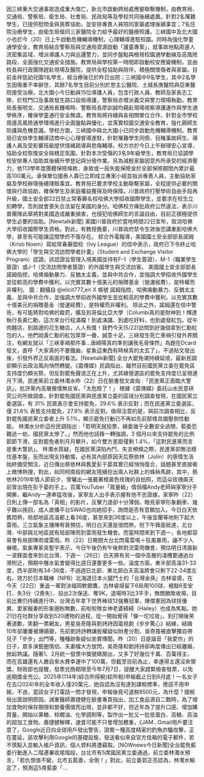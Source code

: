 因三峽重大交通事故造成重大傷亡，新北市啟動跨局處應變聯繫機制，由教育局、交通局、警察局、衛生局、社會局、民政局等及學校共同後續處置。針對2名罹難學生，已提供慰問金與喪葬協助，並安排專責人員陪同家屬處理後續事宜；7名住院治療學生，由衛生局偕同三家醫院全力給予最好的醫療照護。三峽國中及北大國小也於今（20）日上午啟動危機輔導機制，心理輔導進駐校園。同時為強化學童通學安全，教育局結合警察局與交通局資源啟動「護童專案」，就事故地點周邊人流密集區域，增派導護人力與巡邏警力，並同步盤點與檢視校園通學動線及高風險路段，全面強化交通安全措施。教育局與學校第一時間即啟動校安應變機制，並由校長與行政團隊趕赴現場及醫院，提供全程協助與陪伴，積極關懷傷者與家屬。目前金祥慈幼兒園1名學生，經治療後已於昨日出院；三峽國中9名學生，其中2名學生因傷重不幸辭世，其餘7名學生目前分別於恩主公醫院、土城長庚醫院與亞東醫院接受治療。北大國小今日動員15位導護人員，包含行政人員、教師及家長志工隊，於校門口及事故發生路口設崗導護，警察局亦增派義交與警力現場執勤。教育局長張明文、交通局長鍾鳴時、警察局長廖訓誠均親赴現場視察導護運作與學生通學秩序，確保學童通行安全無虞。教育局將持續與各相關單位合作，針對全市學校周邊高風險通學環境進行全面盤點與優化，並落實校園交通安全教育，強化親師生防護與危機意識。學校方面，三峽國中與北大國小已同步啟動危機輔導機制。教育局已安排學生輔導諮商中心心理督導進駐，針對罹難學生同儕、目睹事故師生、導護人員及受影響班級提供情緒疏導與悲傷輔導。校方亦於今日上午辦理安心宣導，協助全校恢復安全與穩定氛圍。針對本次受傷的3名9年級學生，教育局已協調學校安排專人協助其後續升學登記與分發作業。另為減輕家屬因意外所承受的經濟壓力，依113學年度團體保險條款，身故或一般失能保險金於全部保險期間內累計最高100萬元。承保單位國泰人壽已立即成立專案小組並指派專責人員，主動協助家屬及學校辦理後續理賠事宜。教育局已要求學校主動聯繫家屬，全程提供必要的關懷與行政協助，確保學生及家庭權益獲得及時保障。川普政府打壓學術自由手段再升級，國土安全部22日禁止常春藤名校哈佛大學招收國際學生，並要求在校生立刻轉學，否則就會喪失合法留在美國的身分。哈佛校方痛批政府公然違法，表示川普團隊此舉將對美國造成嚴重損害，也侵犯哈佛師生的言論自由，目前正積極提供學生必要的協助。[Newtalk新聞] 美國川普政府於當地時間22日宣布，取消哈佛大學招收國際學生資格。對此，有教授擔憂，川普政府禁令生效後恐講重創哈佛大學，甚至有可能讓這間學府不復存在。 綜合外電報導，美國國土安全部部長諾姆（Kristi Noem）寫給常春藤盟校（Ivy League）的信中表示，政府已下令終止哈佛大學的「學生與交流訪問學者計畫」（Student and Exchange Visitor Program）認證。該認證旨管理入境美國並持有F-1（學生簽證）、M-1（職業學生簽證）或J-1（交流訪問學者簽證）的外國學生與交流訪客。 美國國土安全部部長諾姆指控，哈佛煽動暴力、反猶太主義，並與中共合作，並強調大學招收外國學生並從較高的學費中獲利，以充實其數十億美元的捐贈基金（營運經費），是特權而非權利。 圖：翻攝自 @elicit777_eri X 帳號 諾姆指控，哈佛煽動暴力、反猶太主義，並與中共合作，並強調大學招收外國學生並從較高的學費中獲利，以充實其數十億美元的捐贈基金（營運經費），是特權而非權利。 除此之外，諾姆還在信中警告，有可能將對哈佛的裁罰，擴及到哥倫比亞大學（Columbi真的是財神到！輝達執行長黃仁勳，這次來台行程滿檔！到處演講、到處吃好料，也到處發紅包。從牛肉麵店、到路邊的花生糖店，人人有獎！我們今天(5/22)訪問到好幾個拿到仁勳紅包的人。他們說黃仁勳的紅包厚厚一疊，誠意十足。三峽發生死亡車禍引發外界關注，有網友就以「三峽車禍那件事…唐綺陽真的準到讓我毛骨悚然」為題在Dcard發文，直呼「大家真的不要鐵齒，星象這東西有時候真的太玄了」，不過貼文發出後，引發外界正反兩面的看法。[Newtalk新聞] 全台大罷免潮持續延燒，最新民調卻顯示出政治風向悄然轉變。《震傳媒》民調指出，雖然目前國民黨立委在罷免區支持度仍顯劣勢，但反對罷免聲浪正在上升，尤其綠營選區的罷免支持度已呈現連月下滑。民進黨前立委林濁水昨（22）日在臉書發文直指 :「民進黨正面臨大警訊」，批評黨內高層傲慢無反省，「太危險了！」 根據《震傳媒》委託山水民意研究公司所做調查，針對罷免國民黨與民進黨立委的區域分別調查發現，在國民黨立委選區，有 31% 民眾表示會支持罷免，29.6% 表示反對；而在民進黨立委選區，僅 21.6% 表態支持罷免，27.9% 表示反對。值得注意的是，與前次調查相比，反對罷免國民黨立委者上升 5.1%，顯示罷免行動已不再如先前那樣具備壓倒性動能。 林濁水分析這份民調指出 :「若明天就投票，綠委幾乎全數安全過關，藍委恐難逃一劫，國民黨太慘了。」然而他也話鋒一轉強調，3 個月以來支持罷免的比例節節下滑，反對罷免者則月月攀升，如今雙方差距僅剩 1.4%，「這對民進黨而言是重大警訊」。 林濁水質疑，在國民黨深陷內鬥、失言頻頻之際，民進黨卻無法穩住基本盤，反而出現支持動搖，必有其內部原因天后蔡依林（Jolin）的感情生活始終備受關注，近日傳出蔡依林與舊愛彭于晏其實已經悄悄復合，話題甚至直接衝上微博熱搜，對此，如同柯南般的網友陸續挖出兩人社群上的蛛絲馬跡，其中，蔡依林2019年情人節前夕，曾曬出一張戴著橙黃色玫瑰的自拍照，而這朵玫瑰兩天前曾出現在彭于晏的手上。百萬YouTuber「眾量級」情侶檔Andy老師與家寧分手開撕，繼Andy一連串猛攻後，家寧友人出手表示握有他不忠證據，家寧昨（22）日則上傳一部名為「真相」的影片，反擊力道卻十分薄弱。眼見家寧形象翻車、幾乎難以挽回，成人直播平台SWAG也向她招手，詢問是否有意願加入。今日白天依舊悶熱，局部地區高溫都上看36度，甚至來到36度以上，午後宜蘭等地則下起大雷雨。三立氣象主播陳宥蓉預估，明日白天還是很悶熱，但下午鋒面抵達，北台灣、中部與北地區就有局部陣雨到雷雨發生機會。而當時間來到下週一，各地都容易會有局部陣雨或雷雨。昨（22）日晚間大台北閃電雷鳴＋狂風暴雨，讓不少人嚇壞。氣象專家吳聖宇表示，今日午後仍有午後熱對流雷雨機會，預估明日清晨新一波鋒面會來到北台灣，下週一（26日）白天將有另一個中高層的淺槽要通過台灣附近，預期中層水氣會變得比週日還要更多一些。溫度方面，東半部高溫31-33度，西半部則有34-36度，不過週日北部、東北部白天高溫將會只剩下22-24度左右。效力於日本職棒（NPB）北海道日本火腿鬥士的「台灣金孫」古林睿煬，在今天（22日）重返一軍對決福岡軟銀鷹，古林睿煬留下6局用100球、被敲6支安打、失3分（2責失）、投出2次保送、奪9K，退場時3比3平手，無關勝敗收場，目前比賽仍持續進行中。台灣去年拿下世界棒球12強賽冠軍，陳傑憲因為球技優異、愛家寵妻的形象圈粉無數，前啦啦隊女神老婆綺綺（Hailey）也成為焦點。她21日在社群分享收到520禮物的過程，從一開始覺得「像一坨垃圾」，到打開後笑著道歉，笑翻一票網友。男星吳奇隆與劉詩詩因電視劇《步步驚心》結緣，結婚10年卻屢屢被爆婚變，先前劉詩詩轉讓股權疑似財產分割、吳奇隆被直擊獨自帶兒子「步步」出門等，種種跡象疑似坐實傳聞。昨（20）日是諧音「我愛你」的日子，眾多演藝圈情侶、夫妻檔大方放閃，吳奇隆和劉詩詩卻再度傳出已經離婚，掀起熱議。隨著1、2月統一發票中獎號碼開出，又多了好幾位千萬、百萬得主，而在高雄還有人繳自來水費幸運中了100萬，但截至目前為止，幸運得主還沒來領獎，財政部也提醒，發票兌換期限至今年7月7日，提醒大家趕緊檢查發票，以免逾期獎金充公。2025年(114年)綜合所得稅(綜所稅)申報截止日到6月底！一名女子在去(2024)年的全年收入僅20萬元，她自認為沒有達到課稅標準，應該不用申報，不過，當該女子打電話一問才發現，申報後竟可退稅8500元，為什麼？國稅局出面說明原因。減重醫師蕭捷健在臉書專頁指出，加工食品源自二戰時，為了增加食物的保存期限和營養價值而出現，並非都不好，但近年為了提升口感、增加購買量，開始以果糖、棕櫚油、化學調劑等，製作出一批又一批低蛋白、高糖、高油的超加工食物。蕭捷健解釋，速食可能不只會增加體重，《JAM...Gmail用戶要注意了，Google近日向全球用戶發出警告，證實一種高度精密的釣魚詐騙攻擊，正在蔓延，該攻擊利用Google的基礎設施，發送看似來自官方信箱的電子郵件，若不慎點入並輸入帳戶資訊，個人資料將遭竊取。[NOWnews今日新聞]全台罷免藍委行動進入二階連署收尾階段，台北市有5席國民黨立委通過，前立委林濁水預言，「若仇恨值不變，北市五藍委，全倒！」對此，前立委郭正亮認為，林濁水輸定了，預測這5席藍委「...